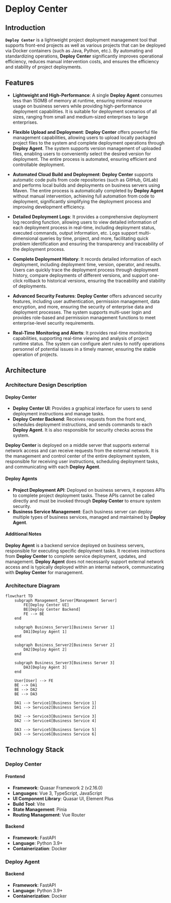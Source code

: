 # Deploy Center

## Introduction

**`Deploy Center`** is a lightweight project deployment management tool that supports front-end projects as well as various projects that can be deployed via Docker containers (such as Java, Python, etc.). By automating and standardizing operations, **Deploy Center** significantly improves operational efficiency, reduces manual intervention costs, and ensures the efficiency and stability of project deployments.

## Features

- **Lightweight and High-Performance**: A single **Deploy Agent** consumes less than 150MB of memory at runtime, ensuring minimal resource usage on business servers while providing high-performance deployment capabilities. It is suitable for deployment scenarios of all sizes, ranging from small and medium-sized enterprises to large enterprises.

- **Flexible Upload and Deployment**: **Deploy Center** offers powerful file management capabilities, allowing users to upload locally packaged project files to the system and complete deployment operations through **Deploy Agent**. The system supports version management of uploaded files, enabling users to conveniently select the desired version for deployment. The entire process is automated, ensuring efficient and controllable deployment.

- **Automated Cloud Build and Deployment**: **Deploy Center** supports automatic code pulls from code repositories (such as GitHub, GitLab) and performs local builds and deployments on business servers using Maven. The entire process is automatically completed by **Deploy Agent** without manual intervention, achieving full automation from code to deployment, significantly simplifying the deployment process and improving development efficiency.

- **Detailed Deployment Logs**: It provides a comprehensive deployment log recording function, allowing users to view detailed information of each deployment process in real-time, including deployment status, executed commands, output information, etc. Logs support multi-dimensional queries by time, project, and more, facilitating quick problem identification and ensuring the transparency and traceability of the deployment process.

- **Complete Deployment History**: It records detailed information of each deployment, including deployment time, version, operator, and results. Users can quickly trace the deployment process through deployment history, compare deployments of different versions, and support one-click rollback to historical versions, ensuring the traceability and stability of deployments.

- **Advanced Security Features**: **Deploy Center** offers advanced security features, including user authentication, permission management, data encryption, and more, ensuring the security of enterprise data and deployment processes. The system supports multi-user login and provides role-based and permission management functions to meet enterprise-level security requirements.

- **Real-Time Monitoring and Alerts**: It provides real-time monitoring capabilities, supporting real-time viewing and analysis of project runtime status. The system can configure alert rules to notify operations personnel of potential issues in a timely manner, ensuring the stable operation of projects.

## Architecture

### Architecture Design Description

#### Deploy Center
- **Deploy Center UI**: Provides a graphical interface for users to send deployment instructions and manage tasks.
- **Deploy Center Backend**: Receives requests from the front end, schedules deployment instructions, and sends commands to each **Deploy Agent**. It is also responsible for security checks across the system.

**Deploy Center** is deployed on a middle server that supports external network access and can receive requests from the external network. It is the management and control center of the entire deployment system, responsible for receiving user instructions, scheduling deployment tasks, and communicating with each **Deploy Agent**.

#### Deploy Agents
- **Project Deployment API**: Deployed on business servers, it exposes APIs to complete project deployment tasks. These APIs cannot be called directly and must be invoked through **Deploy Center** to ensure system security.
- **Business Service Management**: Each business server can deploy multiple types of business services, managed and maintained by **Deploy Agent**.

#### Additional Notes

**Deploy Agent** is a backend service deployed on business servers, responsible for executing specific deployment tasks. It receives instructions from **Deploy Center** to complete service deployment, updates, and management. **Deploy Agent** does not necessarily support external network access and is typically deployed within an internal network, communicating with **Deploy Center** for management.

### Architecture Diagram

```mermaid
flowchart TD
    subgraph Management_Server[Management Server]
        FE[Deploy Center UI]
        BE[Deploy Center Backend]
        FE --> BE
    end

    subgraph Business_Server1[Business Server 1]
        DA1[Deploy Agent 1]
    end

    subgraph Business_Server2[Business Server 2]
        DA2[Deploy Agent 2]
    end

    subgraph Business_Server3[Business Server 3]
        DA3[Deploy Agent 3]
    end

    User[User] --> FE
    BE --> DA1
    BE --> DA2
    BE --> DA3

    DA1 --> Service1[Business Service 1]
    DA1 --> Service2[Business Service 2]

    DA2 --> Service3[Business Service 3]
    DA2 --> Service4[Business Service 4]

    DA3 --> Service5[Business Service 5]
    DA3 --> Service6[Business Service 6]
```

## Technology Stack

### Deploy Center

#### Frontend
- **Framework**: Quasar Framework 2 (v2.16.0)
- **Languages**: Vue 3, TypeScript, JavaScript
- **UI Component Library**: Quasar UI, Element Plus
- **Build Tool**: Vite
- **State Management**: Pinia
- **Routing Management**: Vue Router

#### Backend
- **Framework**: FastAPI
- **Language**: Python 3.9+
- **Containerization**: Docker

### Deploy Agent

#### Backend
- **Framework**: FastAPI
- **Language**: Python 3.9+
- **Containerization**: Docker

